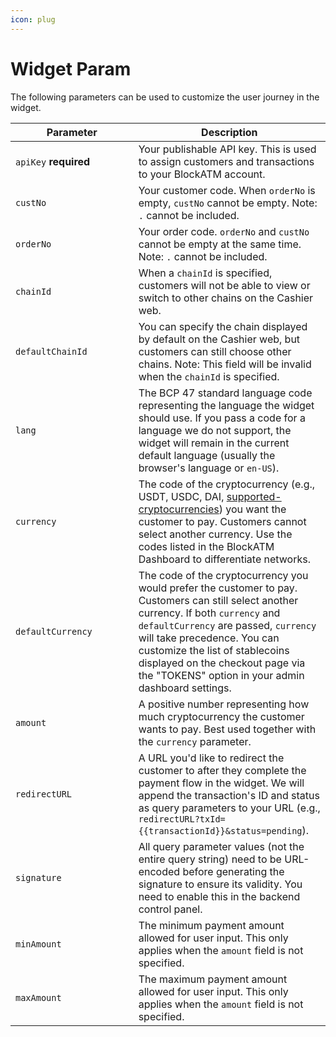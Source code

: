 ```yaml
---
icon: plug
---
```


# Widget Param

The following parameters can be used to customize the user journey in the widget.

<table><thead><tr><th width="180.66668701171875">Parameter</th><th>Description</th></tr></thead><tbody><tr><td><code>apiKey</code> <strong>required</strong></td><td>Your publishable API key. This is used to assign customers and transactions to your BlockATM account.</td></tr><tr><td><code>custNo</code></td><td>Your customer code. When <code>orderNo</code> is empty, <code>custNo</code> cannot be empty. Note: <code>.</code> cannot be included.</td></tr><tr><td><code>orderNo</code></td><td>Your order code. <code>orderNo</code> and <code>custNo</code> cannot be empty at the same time. Note: <code>.</code> cannot be included.</td></tr><tr><td><code>chainId</code></td><td>When a <code>chainId</code> is specified, customers will not be able to view or switch to other chains on the Cashier web.</td></tr><tr><td><code>defaultChainId</code></td><td>You can specify the chain displayed by default on the Cashier web, but customers can still choose other chains. Note: This field will be invalid when the <code>chainId</code> is specified.</td></tr><tr><td><code>lang</code></td><td>The BCP 47 standard language code representing the language the widget should use. If you pass a code for a language we do not support, the widget will remain in the current default language (usually the browser's language or <code>en-US</code>).</td></tr><tr><td><code>currency</code></td><td>The code of the cryptocurrency (e.g., USDT, USDC, DAI, <a href="https://blockatm.readme.io/reference/supported-cryptocurrencies">supported-cryptocurrencies</a>) you want the customer to pay. Customers cannot select another currency. Use the codes listed in the BlockATM Dashboard to differentiate networks.</td></tr><tr><td><code>defaultCurrency</code></td><td>The code of the cryptocurrency you would prefer the customer to pay. Customers can still select another currency. If both <code>currency</code> and <code>defaultCurrency</code> are passed, <code>currency</code> will take precedence. You can customize the list of stablecoins displayed on the checkout page via the "TOKENS" option in your admin dashboard settings.</td></tr><tr><td><code>amount</code></td><td>A positive number representing how much cryptocurrency the customer wants to pay. Best used together with the <code>currency</code> parameter.</td></tr><tr><td><code>redirectURL</code></td><td>A URL you'd like to redirect the customer to after they complete the payment flow in the widget. We will append the transaction's ID and status as query parameters to your URL (e.g., <code>redirectURL?txId={{transactionId}}&#x26;status=pending</code>).</td></tr><tr><td><code>signature</code></td><td>All query parameter values (not the entire query string) need to be URL-encoded before generating the signature to ensure its validity. You need to enable this in the backend control panel.</td></tr><tr><td><code>minAmount</code></td><td>The minimum payment amount allowed for user input. This only applies when the <code>amount</code> field is not specified.</td></tr><tr><td><code>maxAmount</code></td><td>The maximum payment amount allowed for user input. This only applies when the <code>amount</code> field is not specified.</td></tr></tbody></table>
